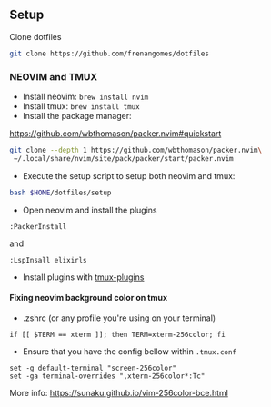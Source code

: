 ## Setup

Clone dotfiles

```bash
git clone https://github.com/frenangomes/dotfiles
```

### NEOVIM and TMUX

* Install neovim: `brew install nvim`
* Install tmux: `brew install tmux`
* Install the package manager:

https://github.com/wbthomason/packer.nvim#quickstart

```bash
git clone --depth 1 https://github.com/wbthomason/packer.nvim\
 ~/.local/share/nvim/site/pack/packer/start/packer.nvim
```

* Execute the setup script to setup both neovim and tmux:

```bash
bash $HOME/dotfiles/setup
```

* Open neovim and install the plugins

```
:PackerInstall
```

and

```
:LspInsall elixirls
```

* Install plugins with [tmux-plugins](https://github.com/tmux-plugins/tpm)

#### Fixing neovim background color on tmux

* .zshrc (or any profile you're using on your terminal)
```
if [[ $TERM == xterm ]]; then TERM=xterm-256color; fi
```

* Ensure that you have the config bellow within `.tmux.conf`
```
set -g default-terminal "screen-256color"
set -ga terminal-overrides ",xterm-256color*:Tc"
```

More info: https://sunaku.github.io/vim-256color-bce.html
